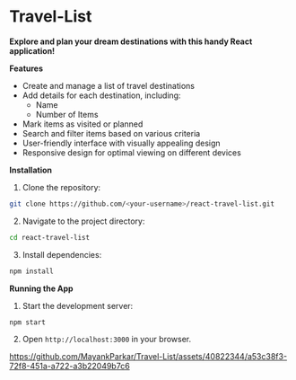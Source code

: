 # Travel-List

**Explore and plan your dream destinations with this handy React application!**

**Features**

- Create and manage a list of travel destinations
- Add details for each destination, including:
    - Name
    - Number of Items
- Mark items as visited or planned
- Search and filter items based on various criteria
- User-friendly interface with visually appealing design
- Responsive design for optimal viewing on different devices

**Installation**

1. Clone the repository:

```bash
git clone https://github.com/<your-username>/react-travel-list.git
```

2. Navigate to the project directory:

```bash
cd react-travel-list
```

3. Install dependencies:

```bash
npm install
```

**Running the App**

1. Start the development server:

```bash
npm start
```

2. Open `http://localhost:3000` in your browser.



https://github.com/MayankParkar/Travel-List/assets/40822344/a53c38f3-72f8-451a-a722-a3b22049b7c6



